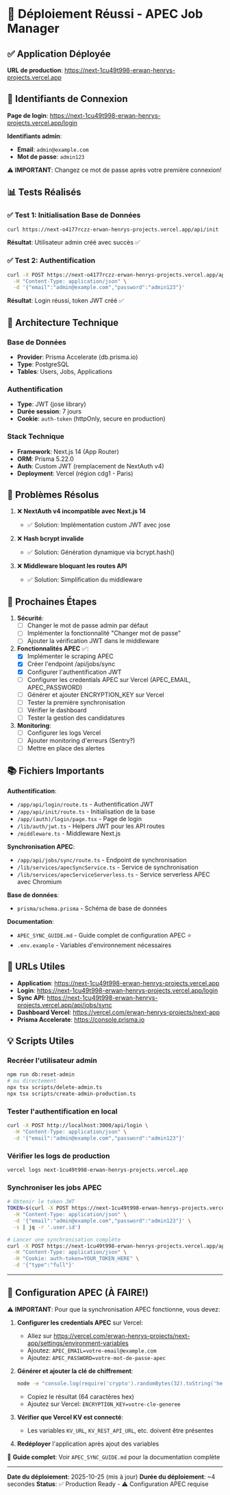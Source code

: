 # 🎉 Déploiement Réussi - APEC Job Manager

## ✅ Application Déployée

**URL de production**: https://next-1cu49t998-erwan-henrys-projects.vercel.app

## 🔐 Identifiants de Connexion

**Page de login**: https://next-1cu49t998-erwan-henrys-projects.vercel.app/login

**Identifiants admin**:
- **Email**: `admin@example.com`
- **Mot de passe**: `admin123`

⚠️ **IMPORTANT**: Changez ce mot de passe après votre première connexion!

## 📊 Tests Réalisés

### ✅ Test 1: Initialisation Base de Données
```bash
curl https://next-o4177rczz-erwan-henrys-projects.vercel.app/api/init
```
**Résultat**: Utilisateur admin créé avec succès ✅

### ✅ Test 2: Authentification
```bash
curl -X POST https://next-o4177rczz-erwan-henrys-projects.vercel.app/api/login \
  -H "Content-Type: application/json" \
  -d '{"email":"admin@example.com","password":"admin123"}'
```
**Résultat**: Login réussi, token JWT créé ✅

## 🔧 Architecture Technique

### Base de Données
- **Provider**: Prisma Accelerate (db.prisma.io)
- **Type**: PostgreSQL
- **Tables**: Users, Jobs, Applications

### Authentification
- **Type**: JWT (jose library)
- **Durée session**: 7 jours
- **Cookie**: `auth-token` (httpOnly, secure en production)

### Stack Technique
- **Framework**: Next.js 14 (App Router)
- **ORM**: Prisma 5.22.0
- **Auth**: Custom JWT (remplacement de NextAuth v4)
- **Deployment**: Vercel (région cdg1 - Paris)

## 📝 Problèmes Résolus

1. ❌ **NextAuth v4 incompatible avec Next.js 14**
   - ✅ Solution: Implémentation custom JWT avec jose

2. ❌ **Hash bcrypt invalide**
   - ✅ Solution: Génération dynamique via bcrypt.hash()

3. ❌ **Middleware bloquant les routes API**
   - ✅ Solution: Simplification du middleware

## 🚀 Prochaines Étapes

1. **Sécurité**:
   - [ ] Changer le mot de passe admin par défaut
   - [ ] Implémenter la fonctionnalité "Changer mot de passe"
   - [ ] Ajouter la vérification JWT dans le middleware

2. **Fonctionnalités APEC** ✅:
   - [x] Implémenter le scraping APEC
   - [x] Créer l'endpoint /api/jobs/sync
   - [x] Configurer l'authentification JWT
   - [ ] Configurer les credentials APEC sur Vercel (APEC_EMAIL, APEC_PASSWORD)
   - [ ] Générer et ajouter ENCRYPTION_KEY sur Vercel
   - [ ] Tester la première synchronisation
   - [ ] Vérifier le dashboard
   - [ ] Tester la gestion des candidatures

3. **Monitoring**:
   - [ ] Configurer les logs Vercel
   - [ ] Ajouter monitoring d'erreurs (Sentry?)
   - [ ] Mettre en place des alertes

## 📚 Fichiers Importants

**Authentification**:
- `/app/api/login/route.ts` - Authentification JWT
- `/app/api/init/route.ts` - Initialisation de la base
- `/app/(auth)/login/page.tsx` - Page de login
- `/lib/auth/jwt.ts` - Helpers JWT pour les API routes
- `/middleware.ts` - Middleware Next.js

**Synchronisation APEC**:
- `/app/api/jobs/sync/route.ts` - Endpoint de synchronisation
- `/lib/services/apecSyncService.ts` - Service de synchronisation
- `/lib/services/apecServiceServerless.ts` - Service serverless APEC avec Chromium

**Base de données**:
- `prisma/schema.prisma` - Schéma de base de données

**Documentation**:
- `APEC_SYNC_GUIDE.md` - Guide complet de configuration APEC ⭐
- `.env.example` - Variables d'environnement nécessaires

## 🔗 URLs Utiles

- **Application**: https://next-1cu49t998-erwan-henrys-projects.vercel.app
- **Login**: https://next-1cu49t998-erwan-henrys-projects.vercel.app/login
- **Sync API**: https://next-1cu49t998-erwan-henrys-projects.vercel.app/api/jobs/sync
- **Dashboard Vercel**: https://vercel.com/erwan-henrys-projects/next-app
- **Prisma Accelerate**: https://console.prisma.io

## 💡 Scripts Utiles

### Recréer l'utilisateur admin
```bash
npm run db:reset-admin
# ou directement
npx tsx scripts/delete-admin.ts
npx tsx scripts/create-admin-production.ts
```

### Tester l'authentification en local
```bash
curl -X POST http://localhost:3000/api/login \
  -H "Content-Type: application/json" \
  -d '{"email":"admin@example.com","password":"admin123"}'
```

### Vérifier les logs de production
```bash
vercel logs next-1cu49t998-erwan-henrys-projects.vercel.app
```

### Synchroniser les jobs APEC
```bash
# Obtenir le token JWT
TOKEN=$(curl -X POST https://next-1cu49t998-erwan-henrys-projects.vercel.app/api/login \
  -H "Content-Type: application/json" \
  -d '{"email":"admin@example.com","password":"admin123"}' \
  -s | jq -r '.user.id')

# Lancer une synchronisation complète
curl -X POST https://next-1cu49t998-erwan-henrys-projects.vercel.app/api/jobs/sync \
  -H "Content-Type: application/json" \
  -H "Cookie: auth-token=YOUR_TOKEN_HERE" \
  -d '{"type":"full"}'
```

---

## 🔄 Configuration APEC (À FAIRE!)

⚠️ **IMPORTANT**: Pour que la synchronisation APEC fonctionne, vous devez:

1. **Configurer les credentials APEC** sur Vercel:
   - Allez sur https://vercel.com/erwan-henrys-projects/next-app/settings/environment-variables
   - Ajoutez: `APEC_EMAIL=votre-email@example.com`
   - Ajoutez: `APEC_PASSWORD=votre-mot-de-passe-apec`

2. **Générer et ajouter la clé de chiffrement**:
   ```bash
   node -e "console.log(require('crypto').randomBytes(32).toString('hex'))"
   ```
   - Copiez le résultat (64 caractères hex)
   - Ajoutez sur Vercel: `ENCRYPTION_KEY=votre-cle-generee`

3. **Vérifier que Vercel KV est connecté**:
   - Les variables `KV_URL`, `KV_REST_API_URL`, etc. doivent être présentes

4. **Redéployer** l'application après ajout des variables

📖 **Guide complet**: Voir `APEC_SYNC_GUIDE.md` pour la documentation complète

---

**Date du déploiement**: 2025-10-25 (mis à jour)
**Durée du déploiement**: ~4 secondes
**Status**: ✅ Production Ready - ⚠️ Configuration APEC requise
